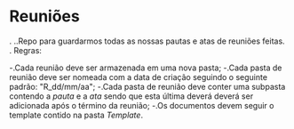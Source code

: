 # Reuniões


.
..Repo para guardarmos todas as nossas pautas e atas de reuniões feitas.
.
Regras:


-.Cada reunião deve ser armazenada em uma nova pasta;
-.Cada pasta de reunião deve ser nomeada com a data de criação seguindo o seguinte padrão: "R_dd/mm/aa";
-.Cada pasta de reunião deve conter uma subpasta contendo a _pauta_ e a _ata_ sendo que esta última deverá deverá ser adicionada após o término da reunião;
-.Os documentos devem seguir o template contido na pasta _Template_.
